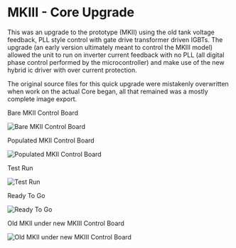MKIII - Core Upgrade
============

This was an upgrade to the prototype (MKII) using the old tank voltage feedback, PLL style control with gate drive transformer driven IGBTs. The upgrade (an early version ultimately meant to control the MKIII model) allowed the unit to run on inverter current feedback with no PLL (all digital phase control performed by the microcontroller) and make use of the new hybrid ic driver with over current protection.

The original source files for this quick upgrade were mistakenly overwritten when work on the actual Core began, all that remained was a mostly complete image export.

Bare MKII Control Board

![Bare MKII Control Board](https://raw.githubusercontent.com/joshcam/ReactorForge/master/hardware/SpentFuel/MK%20II/Upgrade/MKII_control_bare_board.jpg)


Populated MKII Control Board

![Populated MKII Control Board](https://raw.githubusercontent.com/joshcam/ReactorForge/master/hardware/SpentFuel/MK%20II/Upgrade/MKII_control_populated_board.jpg)


Test Run

![Test Run](https://raw.githubusercontent.com/joshcam/ReactorForge/master/hardware/SpentFuel/MK%20II/Upgrade/MKII_control_test_run.jpg)


Ready To Go

![Ready To Go](https://raw.githubusercontent.com/joshcam/ReactorForge/master/hardware/SpentFuel/MK%20II/Upgrade/MKII_control_ready.jpg)


Old MKII under new MKIII Control Board

![Old MKII under new MKIII Control Board](https://raw.githubusercontent.com/joshcam/ReactorForge/master/hardware/SpentFuel/MK%20II/Upgrade/MKII_control_new_on_old.jpg)